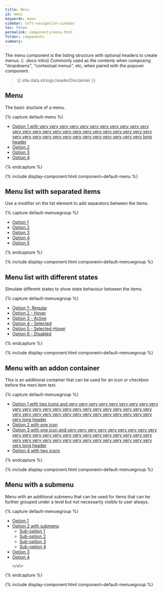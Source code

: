 ```yaml
---
title: Menu
id: menu
keywords: menu
sidebar: left-navigation-sidebar
toc: false
permalink: components/menu.html
folder: components
summary:
---
```


The menu component is the listing structure with optional headers to create menus.
{: .docs-intro}
Commonly used as the contents when composing "dropdowns", "contextual menus", etc, when paired with the popover component.

> {{ site.data.strings.headerDisclaimer }}

## Menu

The basic stucture of a menu.

{% capture default-menu %}

<nav class="fd-menu">
        <ul class="fd-menu__list">
            <li><a href="#" class="fd-menu__item"><span class="fd-menu__option-name">Option 1 with very very very very very very very very very very very very very very very very very very very very very very very very very very very very very very very very very very very very very very long header</span></a></li>
            <li><a href="#" class="fd-menu__item"><span class="fd-menu__option-name">Option 2</span></a></li>
            <li><a href="#" class="fd-menu__item"><span class="fd-menu__option-name">Option 3</span></a></li>
            <li><a href="#" class="fd-menu__item"><span class="fd-menu__option-name">Option 4</span></a></li>
        </ul>
</nav>
{% endcapture %}

{% include display-component.html component=default-menu %}

## Menu list with separated items

Use a modifier on the list element to add separators between the items.

{% capture default-menuwgroup %}

<nav class="fd-menu">
    <ul class="fd-menu__list">
      <li><a href="#" class="fd-menu__item"><span class="fd-menu__option-name">Option 1</span></a>
    </li>
      <li><a href="#" class="fd-menu__item fd-menu__item--separated"><span class="fd-menu__option-name">Option 2</span></a>
    </li>
      <li><a href="#" class="fd-menu__item"><span class="fd-menu__option-name">Option 3</span></a>
    </li>
      <li><a href="#" class="fd-menu__item fd-menu__item--separated"><span class="fd-menu__option-name">Option 4</span></a>
    </li>
    <li><a href="#" class="fd-menu__item"><span class="fd-menu__option-name">Option 5</span></a>
    </li>
    </ul>
</nav>
{% endcapture %}

{% include display-component.html component=default-menuwgroup %}

## Menu list with different states

Simulate different states to show state behaviour between the items.

{% capture default-menuwgroup %}

<nav class="fd-menu">
    <ul class="fd-menu__list">
      <li><a href="#" class="fd-menu__item"><span class="fd-menu__option-name">Option 1- Regular</span></a>
    </li>
      <li><a href="#" class="fd-menu__item is-hover"><span class="fd-menu__option-name">Option 2 - Hover</span></a>
    </li>
      <li><a href="#" class="fd-menu__item is-active"><span class="fd-menu__option-name">Option 3 - Active</span></a>
    </li>
      <li><a href="#" class="fd-menu__item is-selected"><span class="fd-menu__option-name">Option 4 - Selected</span></a>
    </li>
      <li><a href="#" class="fd-menu__item is-selected is-hover"><span class="fd-menu__option-name">Option 5 - Selected-Hover</span></a>
    </li>
      <li><a href="#" class="fd-menu__item is-disabled"><span class="fd-menu__option-name">Option 6 - Disabled</span></a>
    </li>
    </ul>
</nav>
{% endcapture %}

{% include display-component.html component=default-menuwgroup %}

## Menu with an addon container

This is an additional container that can be used for an icon or checkbox before the meni item text.

{% capture default-menuwgroup %}

<nav class="fd-menu fd-menu--addon-before">
    <ul class="fd-menu__list fd-menu__list--separated">
        <li>
            <a href="#" class="fd-menu__item">
                <span class="fd-menu__addon-before sap-icon--grid"></span>
                <span class="fd-menu__option-name">Option 1 with two icons and very very very very very very very very very very very very very very very very very very very very very very very very very very very very very very very very very very very very very very long header</span>
                <span class="fd-menu__addon-after sap-icon--navigation-right-arrow"></span>
            </a>
        </li>
        <li>
            <a href="#" class="fd-menu__item">
                <span class="fd-menu__addon-before sap-icon--accept"></span>
                <span class="fd-menu__option-name">Option 2 with one icon</span>
            </a>
        </li>
        <li>
            <a href="#" class="fd-menu__item">
                <span class="fd-menu__option-name">Option 3 with one icon and very very very very very very very very very very very very very very very very very very very very very very very very very very very very very very very very very very very very very very long header</span>
                <span class="fd-menu__addon-after sap-icon--navigation-right-arrow"></span>
            </a>
        </li>
        <li>
            <a href="#" class="fd-menu__item">
                <span class="fd-menu__addon-before sap-icon--grid"></span>
                <span class="fd-menu__option-name">Option 4 with two icons</span>
                <span class="fd-menu__addon-after sap-icon--navigation-right-arrow"></span>
            </a> 
        </li>
    </ul>
</nav>
{% endcapture %}

{% include display-component.html component=default-menuwgroup %}

## Menu with a submenu

Menu with an additional submenu that can be used for items that can be further grouped under a level but not necessarily visible to user always.

{% capture default-menuwgroup %}

<nav class="fd-menu fd-menu--addon-before">
    <ul class="fd-menu__list fd-menu__list--separated">
        <li>
            <a href="#" class="fd-menu__item">
                <span class="fd-menu__addon-before sap-icon--grid"></span>
                <span class="fd-menu__option-name">Option 1</span>
            </a>
        </li>
        <li>
            <a href="#" class="fd-menu__item is-selected">
                <span class="fd-menu__addon-before sap-icon--grid"></span>
                <span class="fd-menu__option-name">Option 2 with submenu</span>
                <span class="fd-menu__addon-after sap-icon--navigation-right-arrow"></span>
            </a>
            <ul class="fd-menu__sublist">
              <li>
                    <a href="#" class="fd-menu__item">
                        <span class="fd-menu__option-name">Sub-option 1</span>
                    </a>
              </li>
              <li>
                    <a href="#" class="fd-menu__item">
                        <span class="fd-menu__addon-before sap-icon--grid"></span>
                        <span class="fd-menu__option-name">Sub-option 2</span>
                    </a>
              </li>
              <li>
                    <a href="#" class="fd-menu__item">
                        <span class="fd-menu__option-name">Sub-option 3</span>
                    </a>
              </li>
              <li>
                    <a href="#" class="fd-menu__item">
                        <span class="fd-menu__option-name">Sub-option 4</span>
                    </a>
              </li>
            </ul>
        </li>
        <li>
            <a href="#" class="fd-menu__item">
                <span class="fd-menu__option-name">Option 3</span>
            </a>
        </li>
        <li>
            <a href="#" class="fd-menu__item">
                <span class="fd-menu__option-name">Option 4</span>
            </a>
        </li>
        
    </ul>
</nav>
{% endcapture %}

{% include display-component.html component=default-menuwgroup %}
